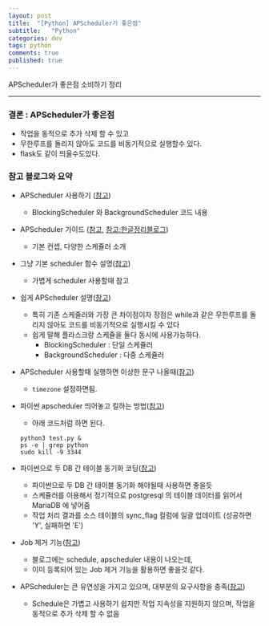 ```yaml
---
layout: post
title:  "[Python] APScheduler가 좋은점"
subtitle:   "Python"
categories: dev
tags: python
comments: true
published: true
---
```


APScheduler가 좋은점 소비하기 정리

---

### 결론 : APScheduler가 좋은점
- 작업을 동적으로 추가 삭제 할 수 있고
- 무한루프를 돌리지 않아도 코드를 비동기적으로 실행할수 있다.
- flask도 같이 띄울수도있다.
  
### 참고 블로그와 요약
- APScheduler 사용하기 ([참고](https://hello-bryan.tistory.com/216))
    - BlockingScheduler 와 BackgroundScheduler 코드 내용
  
- APScheduler 가이드 ([참고](https://apscheduler.readthedocs.io/en/latest/), [참고:한글정리블로그](https://blog.naver.com/PostView.nhn?blogId=imcjpak1k&logNo=221737678370&parentCategoryNo=&categoryNo=15&viewDate=&isShowPopularPosts=true&from=search))
    - 기본 컨셉, 다양한 스케쥴러 소개
  
- 그냥 기본 scheduler 함수 설명([참고](https://coding-kindergarten.tistory.com/164))
    - 가볍게 scheduler 사용할때 참고
  
- 쉽게 APScheduler 설명([참고](https://daco2020.tistory.com/111))
    - 특히 기존 스케줄러와 가장 큰 차이점이자 장점은 while과 같은 무한루프를 돌리지 않아도 코드를 비동기적으로 실행시킬 수 있다
    - 쉽게 말해 플라스크랑 스케쥴을 둘다 동시에 사용가능하다.
        - BlockingScheduler : 단일 스케쥴러
        - BackgroundScheduler : 다중 스케쥴러
  
- APScheduler 사용할때 실행하면 이상한 문구 나올때([참고](https://ffoorreeuunn.tistory.com/466))
    - ```timezone``` 설정하면됨.
  
- 파이썬 apscheduler 띄어놓고 킬하는 방법([참고](https://intrepidgeeks.com/tutorial/pthons-timing-operation-starts-and-ends-the-apscheduler))
    - 아래 코드처럼 하면 된다.
    ```
    python3 test.py &
    ps -e | grep python
    sudo kill -9 3344
    ```
  
- 파이썬으로 두 DB 간 테이블 동기화 코딩([참고](https://tzara.tistory.com/124))
    - 파이썬으로 두 DB 간 테이블 동기화 해야될때 사용하면 좋을듯
    - 스케쥴러를 이용해서 정기적으로 postgresql 의 테이블 데이터를 읽어서 MariaDB 에 넣어줌
    - 작업 처리 결과를 소스 테이블의 sync_flag 컬럼에 일괄 업데이트 (성공하면 'Y', 실패하면 'E')
  
- Job 제거 기능([참고](https://lemontia.tistory.com/508))
    - 블로그에는 schedule, apscheduler 내용이 나오는데,
    - 이미 등록되어 있는 Job 제거 기능을 활용하면 좋을것 같다.
  
- APScheduler는 큰 유연성을 가지고 있으며, 대부분의 요구사항을 충족([참고](https://velog.io/@sugar_ghost/Python-Schedule-vs-ASPcheduler))
    - Schedule은 가볍고 사용하기 쉽지만 작업 지속성을 지원하지 않으며, 작업을 동적으로 추가 삭제 할 수 없음

